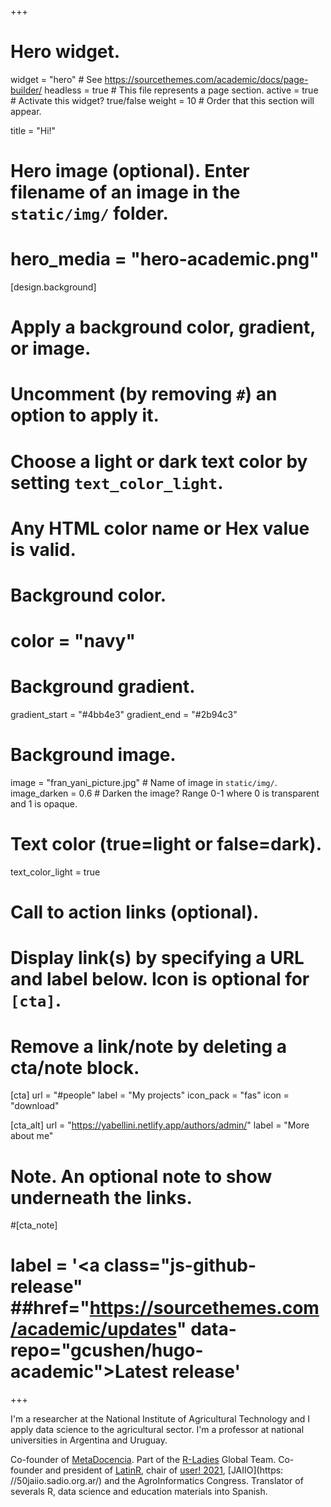 +++
# Hero widget.
widget = "hero"  # See https://sourcethemes.com/academic/docs/page-builder/
headless = true  # This file represents a page section.
active = true  # Activate this widget? true/false
weight = 10  # Order that this section will appear.

title = "Hi!"

# Hero image (optional). Enter filename of an image in the `static/img/` folder.
# hero_media = "hero-academic.png"

[design.background]
  # Apply a background color, gradient, or image.
  #   Uncomment (by removing `#`) an option to apply it.
  #   Choose a light or dark text color by setting `text_color_light`.
  #   Any HTML color name or Hex value is valid.

  # Background color.
  # color = "navy"
  
  # Background gradient.
  gradient_start = "#4bb4e3"
  gradient_end = "#2b94c3"
  
  # Background image.
   image = "fran_yani_picture.jpg"  # Name of image in `static/img/`.
   image_darken = 0.6  # Darken the image? Range 0-1 where 0 is transparent and 1 is opaque.

  # Text color (true=light or false=dark).
  text_color_light = true

# Call to action links (optional).
#   Display link(s) by specifying a URL and label below. Icon is optional for `[cta]`.
#   Remove a link/note by deleting a cta/note block.
[cta]
  url = "#people"
  label = "My projects"
  icon_pack = "fas"
  icon = "download"
  
[cta_alt]
  url = "https://yabellini.netlify.app/authors/admin/"
  label = "More about me"

# Note. An optional note to show underneath the links.
#[cta_note]
#  label = '<a class="js-github-release" ##href="https://sourcethemes.com/academic/updates" data-repo="gcushen/hugo-academic">Latest release<!-- V --></a>'
+++

I'm a researcher at the National Institute of Agricultural Technology and I apply data science to the agricultural sector. I'm a professor at national universities in Argentina and Uruguay.

Co-founder of [MetaDocencia](www.metadocencia.org). Part of the [R-Ladies](www.rladies.org) Global Team. Co-founder and president of [LatinR](https://latin-r.com/), chair of [user! 2021](https://user2021.r-project.org/), [JAIIO](https: //50jaiio.sadio.org.ar/) and the AgroInformatics Congress. Translator of severals R, data science and education materials into Spanish.
